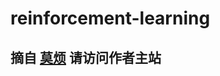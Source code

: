 # reinforcement-learning

## 摘自  [莫烦](https://github.com/MorvanZhou/Reinforcement-learning-with-tensorflow) 请访问作者主站

